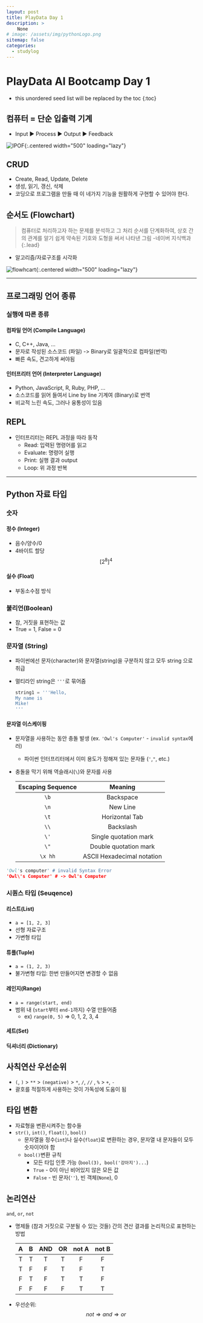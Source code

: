 ```yaml
---
layout: post
title: PlayData Day 1
description: >
    None
# image: /assets/img/pythonLogo.png
sitemap: false
categories:
  - studylog
---
```

# PlayData AI Bootcamp Day 1

* this unordered seed list will be replaced by the toc
{:toc}

## 컴퓨터 = 단순 입출력 기계

- Input ▶️ Process ▶️ Output ▶️ Feedback

![IPOF](/assets/img/PlayDataNote/Day1/io.jpg){:.centered width="500" loading="lazy"}

## **CRUD**
  - Create, Read, Update, Delete
  - 생성, 읽기, 갱신, 삭제
  - 코딩으로 프로그램을 만들 때 이 네가지 기능을 원활하게 구현할 수 있어야 한다.

## 순서도 (Flowchart)

  > 컴퓨터로 처리하고자 하는 문제를 분석하고 그 처리 순서를 단계화하여, 상호 간의 관계를 알기 쉽게 약속된 기호와 도형을 써서 나타낸 그림  -네이버 지식백과
  {:.lead}

  - 알고리즘/자료구조를 시각화

![flowhcart](/assets/img/PlayDataNote/Day1/engineering-flow-chart.png){:.centered width="500" loading="lazy"}

----

## 프로그래밍 언어 종류

### 실행에 따른 종류
#### 컴파일 언어 (Compile Language)
- C, C++, Java, ...
- 문자로 작성된 소스코드 (파일) -> Binary로 일괄적으로 컴파일(번역)
- 빠른 속도, 견고하게 써야됨
#### 인터프리터 언어 (Interpreter Language)
- Python, JavaScript, R, Ruby, PHP, ...
- 소스코드를 읽어 들여서 Line by line 기계여 (Binary)로 번역
- 비교적 느린 속도, 그러나 융통성이 있음

## **REPL**
- 인터프리터는 REPL 과정을 따라 동작
  - Read: 입력된 명령어를 읽고
  - Evaluate: 명령어 실행
  - Print: 실행 결과 output
  - Loop: 위 과정 반복

----

## Python 자료 타입

### 숫자

#### 정수 (Integer)
  - 음수/양수/0
  - 4바이트 할당
  $$[2^8]^4$$
#### 실수 (Float)
  - 부동소수점 방식

### 불리언(Boolean)
  - 참, 거짓을 표현하는 값
  - True = 1, False = 0

### 문자열 (String)
  - 파이썬에선 문자(character)와 문자열(string)을 구분하지 않고 모두 string 으로 취급
  - 멀티라인 string은 `'''`로 묶어줌

    ```python
    string1 = '''Hello,
    My name is
    Mike!
    '''
    ```

#### 문자열 이스케이핑
- 문자열을 사용하는 동안 충돌 발생 (ex. `'Owl's Computer'` - `invalid syntax`에러)
	- 파이썬 인터프리터에서 이미 용도가 정해져 있는 문자들 (`'`,`"`, etc.)
- 충돌을 막기 위해 역슬래시(`\`)와 문자를 사용

	| Escaping Sequence |           Meaning          |
	|:-----------------:|:--------------------------:|
	|        `\b`       | Backspace                  |
	|        `\n`       | New Line                   |
	|        `\t`       | Horizontal Tab             |
	|        `\\`       | Backslash                  |
	|        `\'`       | Single quotation mark      |
	|        `\"`       | Double quotation mark      |
	|      `\x hh`      | ASCII Hexadecimal notation |

```python
'Owl's computer' # invalid Syntax Error
'Owl\'s Computer' # -> Owl's Computer
```
### 시퀀스 타입 (Seuqence)
#### 리스트(List)
- `a = [1, 2, 3]`
- 선형 자료구조
- 가변형 타입

#### 튜플(Tuple)
- `a = (1, 2, 3)`
- 불가변형 타입: 한번 만들어지면 변경할 수 없음

#### 레인지(Range)
- `a = range(start, end)`
- 범위 내 (`start`부터 `end-1`까지) 수열 만들어줌
  - ex) `range(0, 5)` => 0, 1, 2, 3, 4

#### 세트(Set)

#### 딕셔너리 (Dictionary)

## 사칙연산 우선순위
- `(`, `)` > `**` > `(negative)` > `*`, `/`, `//` , `%` > `+`, `-`
- 괄호를 적절하게 사용하는 것이 가독성에 도움이 됨

## 타입 변환
- 자료형을 변환시켜주는 함수들
- `str()`, `int()`, `float()`, `bool()`
	- 문자열을 정수(`int`)나 실수(`float`)로 변환하는 경우, 문자열 내 문자들이 모두 숫자이어야 함
	- `bool()`변환 규칙
		- 모든 타입 인풋 가능 (`bool(3), bool('강아지')...`)
		- `True` - 0이 아닌 비어있지 않은 모든 값
		- `False` - 빈 문자(`''`), 빈 객체(`None`),  0


## 논리연산

`and`, `or`, `not`

- 명제들 (참과 거짓으로 구분될 수 있는 것들) 간의 견산 결과를 논리적으로 표현하는 방법

  | A | B |AND | OR | not A | not B |
  |:---:|:---:|:---:|:---:|:---:|:---:|
  |T|T|T|T|F|F|
  |T|F|F|T|F|T|
  |F|T|F|T|T|F|
  |F|F|F|F|T|T|

- 우선순위:
  $$not \Longrightarrow and \Longrightarrow or$$
